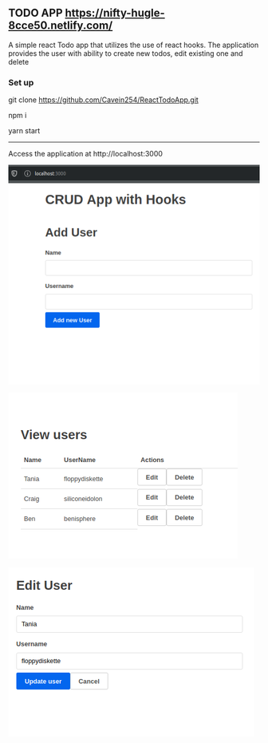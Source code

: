 ## TODO APP https://nifty-hugle-8cce50.netlify.com/

A simple react Todo app that utilizes the use of react hooks. The application provides the user with ability to create new todos, edit existing one and delete

### Set up

git clone https://github.com/Cavein254/ReactTodoApp.git

npm i

yarn start

---

Access the application at http://localhost:3000

![Add User](https://github.com/Cavein254/ReactTodoApp/blob/master/img/crud1.png)

![View Users](https://github.com/Cavein254/ReactTodoApp/blob/master/img/screen2.png)

![Edit User](https://github.com/Cavein254/ReactTodoApp/blob/master/img/crud3.png)

